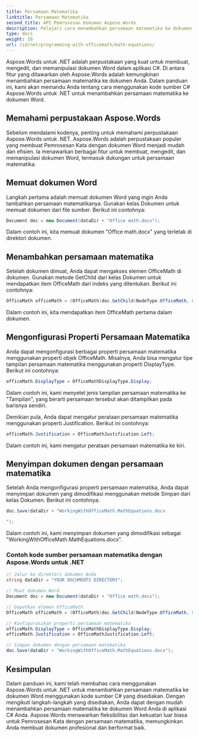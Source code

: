 ```yaml
---
title: Persamaan Matematika
linktitle: Persamaan Matematika
second_title: API Pemrosesan Dokumen Aspose.Words
description: Pelajari cara menambahkan persamaan matematika ke dokumen Word Anda menggunakan Aspose.Words untuk .NET.
type: docs
weight: 10
url: /id/net/programming-with-officemath/math-equations/
---
```


Aspose.Words untuk .NET adalah perpustakaan yang kuat untuk membuat, mengedit, dan memanipulasi dokumen Word dalam aplikasi C#. Di antara fitur yang ditawarkan oleh Aspose.Words adalah kemungkinan menambahkan persamaan matematika ke dokumen Anda. Dalam panduan ini, kami akan memandu Anda tentang cara menggunakan kode sumber C# Aspose.Words untuk .NET untuk menambahkan persamaan matematika ke dokumen Word.

## Memahami perpustakaan Aspose.Words

Sebelum mendalami kodenya, penting untuk memahami perpustakaan Aspose.Words untuk .NET. Aspose.Words adalah perpustakaan populer yang membuat Pemrosesan Kata dengan dokumen Word menjadi mudah dan efisien. Ia menawarkan berbagai fitur untuk membuat, mengedit, dan memanipulasi dokumen Word, termasuk dukungan untuk persamaan matematika.

## Memuat dokumen Word

Langkah pertama adalah memuat dokumen Word yang ingin Anda tambahkan persamaan matematikanya. Gunakan kelas Dokumen untuk memuat dokumen dari file sumber. Berikut ini contohnya:

```csharp
Document doc = new Document(dataDir + "Office math.docx");
```

Dalam contoh ini, kita memuat dokumen "Office math.docx" yang terletak di direktori dokumen.

## Menambahkan persamaan matematika

Setelah dokumen dimuat, Anda dapat mengakses elemen OfficeMath di dokumen. Gunakan metode GetChild dari kelas Dokumen untuk mendapatkan item OfficeMath dari indeks yang ditentukan. Berikut ini contohnya:

```csharp
OfficeMath officeMath = (OfficeMath)doc.GetChild(NodeType.OfficeMath, 0, true);
```

Dalam contoh ini, kita mendapatkan item OfficeMath pertama dalam dokumen.

## Mengonfigurasi Properti Persamaan Matematika

Anda dapat mengonfigurasi berbagai properti persamaan matematika menggunakan properti objek OfficeMath. Misalnya, Anda bisa mengatur tipe tampilan persamaan matematika menggunakan properti DisplayType. Berikut ini contohnya:

```csharp
officeMath.DisplayType = OfficeMathDisplayType.Display;
```

Dalam contoh ini, kami menyetel jenis tampilan persamaan matematika ke "Tampilan", yang berarti persamaan tersebut akan ditampilkan pada barisnya sendiri.

Demikian pula, Anda dapat mengatur perataan persamaan matematika menggunakan properti Justification. Berikut ini contohnya:

```csharp
officeMath.Justification = OfficeMathJustification.Left;
```

Dalam contoh ini, kami mengatur perataan persamaan matematika ke kiri.

## Menyimpan dokumen dengan persamaan matematika

Setelah Anda mengonfigurasi properti persamaan matematika, Anda dapat menyimpan dokumen yang dimodifikasi menggunakan metode Simpan dari kelas Dokumen. Berikut ini contohnya:

```csharp
doc.Save(dataDir + "WorkingWithOfficeMath.MathEquations.docx

");
```

Dalam contoh ini, kami menyimpan dokumen yang dimodifikasi sebagai "WorkingWithOfficeMath.MathEquations.docx".

### Contoh kode sumber persamaan matematika dengan Aspose.Words untuk .NET

```csharp
// Jalur ke direktori dokumen Anda
string dataDir = "YOUR DOCUMENTS DIRECTORY";

// Muat dokumen Word
Document doc = new Document(dataDir + "Office math.docx");

// Dapatkan elemen OfficeMath
OfficeMath officeMath = (OfficeMath)doc.GetChild(NodeType.OfficeMath, 0, true);

// Konfigurasikan properti persamaan matematika
officeMath.DisplayType = OfficeMathDisplayType.Display;
officeMath.Justification = OfficeMathJustification.Left;

// Simpan dokumen dengan persamaan matematika
doc.Save(dataDir + "WorkingWithOfficeMath.MathEquations.docx");
```

## Kesimpulan

Dalam panduan ini, kami telah membahas cara menggunakan Aspose.Words untuk .NET untuk menambahkan persamaan matematika ke dokumen Word menggunakan kode sumber C# yang disediakan. Dengan mengikuti langkah-langkah yang disediakan, Anda dapat dengan mudah menambahkan persamaan matematika ke dokumen Word Anda di aplikasi C# Anda. Aspose.Words menawarkan fleksibilitas dan kekuatan luar biasa untuk Pemrosesan Kata dengan persamaan matematika, memungkinkan Anda membuat dokumen profesional dan berformat baik.
